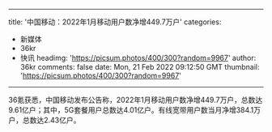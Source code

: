 
---
title: '中国移动：2022年1月移动用户数净增449.7万户'
categories: 
 - 新媒体
 - 36kr
 - 快讯
headimg: 'https://picsum.photos/400/300?random=9967'
author: 36kr
comments: false
date: Mon, 21 Feb 2022 09:12:50 GMT
thumbnail: 'https://picsum.photos/400/300?random=9967'
---

<div>   
36氪获悉，中国移动发布公告称，2022年1月移动用户数净增449.7万户，总数达9.61亿户；其中，5G套餐用户总数达4.01亿户。有线宽带用户数当月净增384.1万户，总数达2.43亿户。  
</div>
            